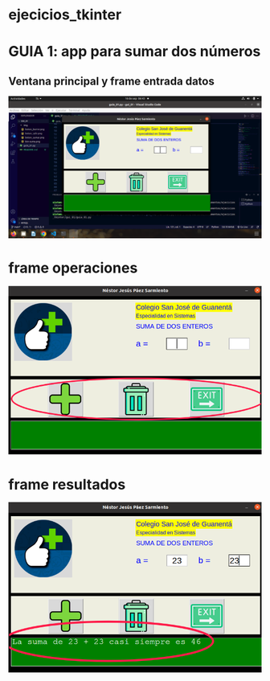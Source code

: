 # ejecicios_tkinter

# GUIA 1: app para sumar dos números

## Ventana principal y frame entrada datos

![ventana principal y frame entrada](ventana_principal.png "Ventana principal y frame entrada")

# frame operaciones

![frame operaciones](frameoperaciones.png "frame operaciones")

# frame resultados

![frame resultados](frameresultados.png "frame resultados")

